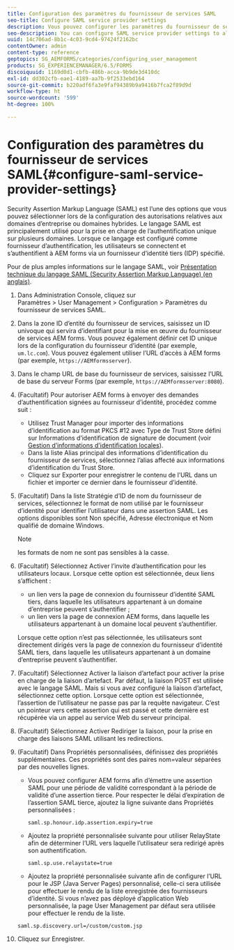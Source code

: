 ```yaml
---
title: Configuration des paramètres du fournisseur de services SAML
seo-title: Configure SAML service provider settings
description: Vous pouvez configurer les paramètres du fournisseur de services SAML pour permettre aux utilisateurs de se connecter et de s’authentifier auprès d’AEM forms via un fournisseur d’identité tiers (IDP) spécifié.
seo-description: You can configure SAML service provider settings to allow users to login and authenticate to AEM forms via a specified third-party identity provider (IDP).
uuid: 14c706ad-8b1c-4c03-9cd4-97424f2162bc
contentOwner: admin
content-type: reference
geptopics: SG_AEMFORMS/categories/configuring_user_management
products: SG_EXPERIENCEMANAGER/6.5/FORMS
discoiquuid: 1169d0d1-cbfb-486b-acca-9b9de3d410dc
exl-id: dd302cfb-eae1-4189-aa7b-9f2533ebd164
source-git-commit: b220adf6fa3e9faf94389b9a9416b7fca2f89d9d
workflow-type: ht
source-wordcount: '599'
ht-degree: 100%

---
```


# Configuration des paramètres du fournisseur de services SAML{#configure-saml-service-provider-settings}

Security Assertion Markup Language (SAML) est l’une des options que vous pouvez sélectionner lors de la configuration des autorisations relatives aux domaines d’entreprise ou domaines hybrides. Le langage SAML est principalement utilisé pour la prise en charge de l’authentification unique sur plusieurs domaines. Lorsque ce langage est configuré comme fournisseur d’authentification, les utilisateurs se connectent et s’authentifient à AEM forms via un fournisseur d’identité tiers (IDP) spécifié.

Pour de plus amples informations sur le langage SAML, voir [Présentation technique du langage SAML (Security Assertion Markup Language) (en anglais)](https://www.oasis-open.org/committees/download.php/20645/sstc-saml-tech-overview-2%200-draft-10.pdf).

1. Dans Administration Console, cliquez sur Paramètres > User Management > Configuration > Paramètres du fournisseur de services SAML.
1. Dans la zone ID d’entité du fournisseur de services, saisissez un ID univoque qui servira d’identifiant pour la mise en œuvre du fournisseur de services AEM forms. Vous pouvez également définir cet ID unique lors de la configuration du fournisseur d’identité (par exemple, `um.lc.com`). Vous pouvez également utiliser l’URL d’accès à AEM forms (par exemple, `https://AEMformsserver`).
1. Dans le champ URL de base du fournisseur de services, saisissez l’URL de base du serveur Forms (par exemple, `https://AEMformsserver:8080`).
1. (Facultatif) Pour autoriser AEM forms à envoyer des demandes d’authentification signées au fournisseur d’identité, procédez comme suit :

   * Utilisez Trust Manager pour importer des informations d’identification au format PKCS #12 avec Type de Trust Store défini sur Informations d’identification de signature de document (voir [Gestion d’informations d’identification locales](/help/forms/using/admin-help/local-credentials.md#managing-local-credentials)).
   * Dans la liste Alias principal des informations d’identification du fournisseur de services, sélectionnez l’alias affecté aux informations d’identification du Trust Store.
   * Cliquez sur Exporter pour enregistrer le contenu de l’URL dans un fichier et importer ce dernier dans le fournisseur d’identité.

1. (Facultatif) Dans la liste Stratégie d’ID de nom du fournisseur de services, sélectionnez le format de nom utilisé par le fournisseur d’identité pour identifier l’utilisateur dans une assertion SAML. Les options disponibles sont Non spécifié, Adresse électronique et Nom qualifié de domaine Windows.

   >[!NOTE]
   >
   >les formats de nom ne sont pas sensibles à la casse.

1. (Facultatif) Sélectionnez Activer l’invite d’authentification pour les utilisateurs locaux. Lorsque cette option est sélectionnée, deux liens s’affichent :

   * un lien vers la page de connexion du fournisseur d’identité SAML tiers, dans laquelle les utilisateurs appartenant à un domaine d’entreprise peuvent s’authentifier ;
   * un lien vers la page de connexion AEM forms, dans laquelle les utilisateurs appartenant à un domaine local peuvent s’authentifier.

   Lorsque cette option n’est pas sélectionnée, les utilisateurs sont directement dirigés vers la page de connexion du fournisseur d’identité SAML tiers, dans laquelle les utilisateurs appartenant à un domaine d’entreprise peuvent s’authentifier.

1. (Facultatif) Sélectionnez Activer la liaison d’artefact pour activer la prise en charge de la liaison d’artefact. Par défaut, la liaison POST est utilisée avec le langage SAML. Mais si vous avez configuré la liaison d’artefact, sélectionnez cette option. Lorsque cette option est sélectionnée, l’assertion de l’utilisateur ne passe pas par la requête navigateur. C’est un pointeur vers cette assertion qui est passé et cette dernière est récupérée via un appel au service Web du serveur principal.
1. (Facultatif) Sélectionnez Activer Rediriger la liaison, pour la prise en charge des liaisons SAML utilisant les redirections.
1. (Facultatif) Dans Propriétés personnalisées, définissez des propriétés supplémentaires. Ces propriétés sont des paires nom=valeur séparées par des nouvelles lignes.

   * Vous pouvez configurer AEM forms afin d’émettre une assertion SAML pour une période de validité correspondant à la période de validité d’une assertion tierce. Pour respecter le délai d’expiration de l’assertion SAML tierce, ajoutez la ligne suivante dans Propriétés personnalisées :

      `saml.sp.honour.idp.assertion.expiry=true`

   * Ajoutez la propriété personnalisée suivante pour utiliser RelayState afin de déterminer l’URL vers laquelle l’utilisateur sera redirigé après son authentification.

      `saml.sp.use.relaystate=true`

   * Ajoutez la propriété personnalisée suivante afin de configurer l’URL pour le JSP (Java Server Pages) personnalisé, celle-ci sera utilisée pour effectuer le rendu de la liste enregistrée des fournisseurs d’identité. Si vous n’avez pas déployé d’application Web personnalisée, la page User Management par défaut sera utilisée pour effectuer le rendu de la liste.

   `saml.sp.discovery.url=/custom/custom.jsp`

1. Cliquez sur Enregistrer.
